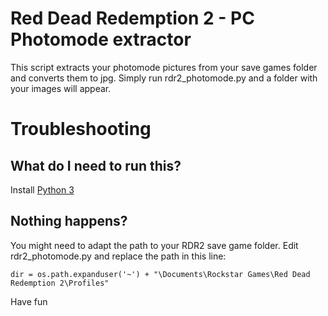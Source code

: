 # Red Dead Redemption 2 - PC Photomode extractor

This script extracts your photomode pictures from your save games folder and converts them to jpg. Simply run rdr2_photomode.py and a folder with your images will appear. 

# Troubleshooting
## What do I need to run this?
Install [Python 3](https://www.python.org/)

## Nothing happens?
You might need to adapt the path to your RDR2 save game folder. Edit rdr2_photomode.py and replace the path in this line:
```
dir = os.path.expanduser('~') + "\Documents\Rockstar Games\Red Dead Redemption 2\Profiles"
```

Have fun